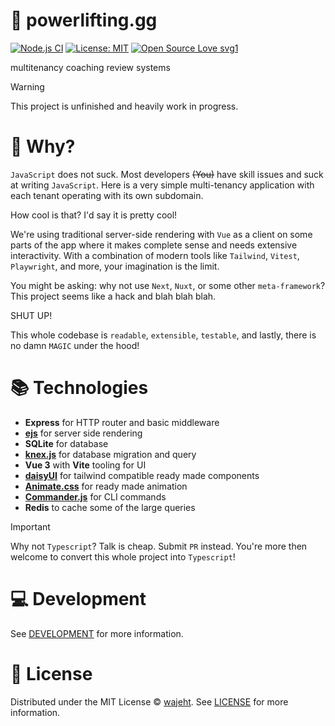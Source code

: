 # 💪️ powerlifting.gg

[![Node.js CI](https://github.com/wajeht/powerlifting.gg/actions/workflows/ci.yml/badge.svg?branch=main)](https://github.com/wajeht/powerlifting.gg/actions/workflows/ci.yml) [![License: MIT](https://img.shields.io/badge/License-MIT-blue.svg)](https://github.com/wajeht/powerlifting.gg/blob/main/LICENSE) [![Open Source Love svg1](https://badges.frapsoft.com/os/v1/open-source.svg?v=103)](https://github.com/wajeht/powerlifting.gg)

multitenancy coaching review systems

> [!WARNING]
> This project is unfinished and heavily work in progress.

# 🤔 Why?

`JavaScript` does not suck. Most developers ~~(You)~~ have skill issues and suck at writing `JavaScript`. Here is a very simple multi-tenancy application with each tenant operating with its own subdomain.

How cool is that? I'd say it is pretty cool!

We're using traditional server-side rendering with `Vue` as a client on some parts of the app where it makes complete sense and needs extensive interactivity. With a combination of modern tools like `Tailwind`, `Vitest`, `Playwright`, and more, your imagination is the limit.

You might be asking: why not use `Next`, `Nuxt`, or some other `meta-framework`? This project seems like a hack and blah blah blah.

SHUT UP!

This whole codebase is `readable`, `extensible`, `testable`, and lastly, there is no damn `MAGIC` under the hood!

# 📚 Technologies

- **Express** for HTTP router and basic middleware
- **[ejs](https://www.npmjs.com/package/ejs)** for server side rendering
- **SQLite** for database
- **[knex.js](https://github.com/knex/knex)** for database migration and query
- **Vue 3** with **Vite** tooling for UI
- **[daisyUI](https://daisyui.com/)** for tailwind compatible ready made components
- **[Animate.css](https://animate.style/)** for ready made animation
- **[Commander.js](https://www.npmjs.com/package/commander)** for CLI commands
- **Redis** to cache some of the large queries

> [!Important]
> Why not `Typescript`?
> Talk is cheap. Submit `PR` instead. You're more then welcome to convert this whole project into `Typescript`!

# 💻 Development

See [DEVELOPMENT](./docs/DEVELOPMENT.md) for more information.

# 📜 License

Distributed under the MIT License © [wajeht](https://www.github.com/wajeht). See [LICENSE](./LICENSE) for more information.
